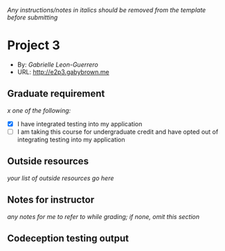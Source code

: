 *Any instructions/notes in italics should be removed from the template before submitting* 

# Project 3
+ By: *Gabrielle Leon-Guerrero*
+ URL: <http://e2p3.gabybrown.me>

## Graduate requirement
*x one of the following:*
+ [x] I have integrated testing into my application
+ [ ] I am taking this course for undergraduate credit and have opted out of integrating testing into my application

## Outside resources
*your list of outside resources go here*

## Notes for instructor
*any notes for me to refer to while grading; if none, omit this section*

## Codeception testing output
```
